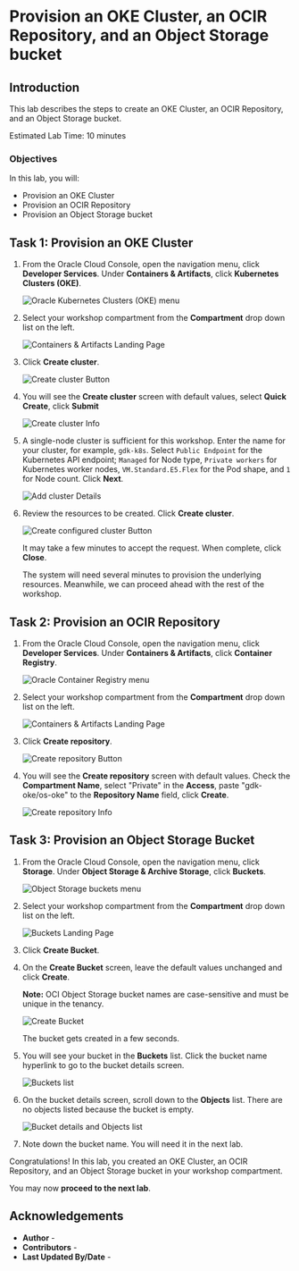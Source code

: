 # Provision an OKE Cluster, an OCIR Repository, and an Object Storage bucket

## Introduction

This lab describes the steps to create an OKE Cluster, an OCIR Repository, and an Object Storage bucket.

Estimated Lab Time: 10 minutes

### Objectives

In this lab, you will:

* Provision an OKE Cluster
* Provision an OCIR Repository
* Provision an Object Storage bucket

## Task 1: Provision an OKE Cluster

1. From the Oracle Cloud Console, open the navigation menu, click **Developer Services**. Under **Containers & Artifacts**, click **Kubernetes Clusters (OKE)**.

   ![Oracle Kubernetes Clusters (OKE) menu](https://oracle-livelabs.github.io/common/images/console/developer-OKE.png)

2. Select your workshop compartment from the **Compartment** drop down list on the left. 

    ![Containers & Artifacts Landing Page](images/compartment-name-oke.png#input)

3. Click **Create cluster**.

    ![Create cluster Button](images/create-cluster.png#input)

4. You will see the **Create cluster** screen with default values, select **Quick Create**, click **Submit**

    ![Create cluster Info](images/create-cluster-info.png#input)

5. A single-node cluster is sufficient for this workshop. Enter the name for your cluster, for example, `gdk-k8s`. Select `Public Endpoint` for the Kubernetes API endpoint; `Managed` for Node type, `Private workers` for Kubernetes worker nodes, `VM.Standard.E5.Flex` for the Pod shape, and `1` for Node count. Click **Next**.

    ![Add cluster Details](images/add-cluster-details.png)

6. Review the resources to be created. Click **Create cluster**.

    ![Create configured cluster Button](images/create-cluster-2.png)

    It may take a few minutes to accept the request. When complete, click **Close**. 
    
    The system will need several minutes to provision the underlying resources. Meanwhile, we can proceed ahead with the rest of the workshop.

## Task 2: Provision an OCIR Repository

1. From the Oracle Cloud Console, open the navigation menu, click **Developer Services**. Under **Containers & Artifacts**, click **Container Registry**.

   ![Oracle Container Registry menu](https://oracle-livelabs.github.io/common/images/console/developer-container-registry.png)

2. Select your workshop compartment from the **Compartment** drop down list on the left. 

    ![Containers & Artifacts Landing Page](images/compartment-name-container.png#input)

3. Click **Create repository**.

    ![Create repository Button](images/create-repository.png#input)

4. You will see the **Create repository** screen with default values. Check the **Compartment Name**, select "Private" in  the **Access**, paste "gdk-oke/os-oke" to the **Repository Name** field, click **Create**.

    ![Create repository Info](images/create-repository-info.png#input)

## Task 3: Provision an Object Storage Bucket

1. From the Oracle Cloud Console, open the navigation menu, click **Storage**. Under **Object Storage & Archive Storage**, click **Buckets**.

   ![Object Storage buckets menu](https://oracle-livelabs.github.io/common/images/console/storage-buckets.png)

2. Select your workshop compartment from the **Compartment** drop down list on the left.

   ![Buckets Landing Page](images/buckets-landing-page.jpg)

3. Click **Create Bucket**.

4. On the **Create Bucket** screen, leave the default values unchanged and click **Create**.

   **Note:** OCI Object Storage bucket names are case-sensitive and must be unique in the tenancy.

   ![Create Bucket](images/create-bucket.jpg)

   The bucket gets created in a few seconds.

5. You will see your bucket in the **Buckets** list. Click the bucket name hyperlink to go to the bucket details screen.

   ![Buckets list](images/buckets-list.jpg)

6. On the bucket details screen, scroll down to the **Objects** list. There are no objects listed because the bucket is empty.

   ![Bucket details and Objects list](images/objects-list.jpg)

7. Note down the bucket name. You will need it in the next lab.

Congratulations! In this lab, you created an OKE Cluster, an OCIR Repository, and an Object Storage bucket in your workshop compartment.

You may now **proceed to the next lab**.

## Acknowledgements

* **Author** - [](var:author)
* **Contributors** - [](var:contributors)
* **Last Updated By/Date** - [](var:last_updated)
